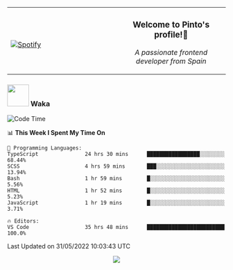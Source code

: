 <table width="100%" align="center"> 
  <tr>
  <td width="50%">
      
&nbsp; <br> [![Spotify](https://novatorem-zeta-rust.vercel.app/api/spotify)](https://open.spotify.com/user/novatorem-zeta-rust)

  </td>
  <td width="50%">
    <h3 align="center">Welcome to Pinto's profile!👋</h3>
    <p align="center"><em>A passionate frontend developer from Spain</em></p>
  </td>
  </table>

### <img src="https://media.giphy.com/media/VgCDAzcKvsR6OM0uWg/giphy.gif" width="50"> Waka

  <!--START_SECTION:waka-->
![Code Time](http://img.shields.io/badge/Code%20Time-455%20hrs%2048%20mins-blue)

📊 **This Week I Spent My Time On** 

```text
💬 Programming Languages: 
TypeScript               24 hrs 30 mins      █████████████████░░░░░░░░   68.44% 
SCSS                     4 hrs 59 mins       ███░░░░░░░░░░░░░░░░░░░░░░   13.94% 
Bash                     1 hr 59 mins        █░░░░░░░░░░░░░░░░░░░░░░░░   5.56% 
HTML                     1 hr 52 mins        █░░░░░░░░░░░░░░░░░░░░░░░░   5.23% 
JavaScript               1 hr 19 mins        █░░░░░░░░░░░░░░░░░░░░░░░░   3.71%

🔥 Editors: 
VS Code                  35 hrs 48 mins      █████████████████████████   100.0%

```


 Last Updated on 31/05/2022 10:03:43 UTC
<!--END_SECTION:waka-->

<div align="center">
<img src="https://github-readme-stats-gilt-tau.vercel.app/api/top-langs/?username=pinto-hub&layout=compact&theme=dracula" />
</div>

